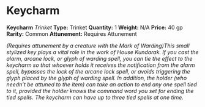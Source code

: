 # Keycharm

**Keycharm**
_Trinket_
**Type:** Trinket
**Quantity:** 1
**Weight:** N/A
**Price:** 40 gp
**Rarity:** Common
**Attunement:** Requires Attunement

*<div class="item-attunement"><i>(Requires attunement by a creature with the Mark of Warding)</i>This small stylized key plays a vital role in the work of House Kundarak. If you cast the alarm, arcane lock, or glyph of warding spell, you can tie the effect to the keycharm so that whoever holds it receives the notification from the alarm spell, bypasses the lock of the arcane lock spell, or avoids triggering the glyph placed by the glyph of warding spell. In addition, the holder (who needn’t be attuned to the item) can take an action to end any one spell tied to it, provided the holder knows the command word you set for ending the tied spells. The keycharm can have up to three tied spells at one time.*